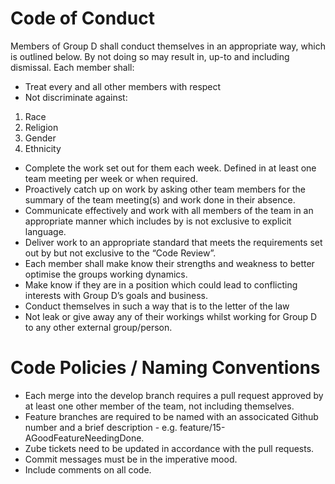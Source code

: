 # Code of Conduct 

Members of Group D shall conduct themselves in an appropriate way, which is outlined below. By not doing so may result in, up-to and including dismissal. Each member shall:

* Treat every and all other members with respect
* Not discriminate against:
1. Race
2. Religion
3. Gender
4. Ethnicity
* Complete the work set out for them each week. Defined in at least one team meeting per week or when required.
* Proactively catch up on work by asking other team members for the summary of the team meeting(s) and work done in their absence. 
* Communicate effectively and work with all members of the team in an appropriate manner which includes by is not exclusive to explicit language.
* Deliver work to an appropriate standard that meets the requirements set out by but not exclusive to the “Code Review”. 
* Each member shall make know their strengths and weakness to better optimise the groups working dynamics. 
* Make know if they are in a position which could lead to conflicting interests with Group D’s goals and business.
* Conduct themselves in such a way that is to the letter of the law
* Not leak or give away any of their workings whilst working for Group D to any other external group/person.

# Code Policies / Naming Conventions

* Each merge into the develop branch requires a pull request approved by at least one other member of the team, not including themselves.
* Feature branches are required to be named with an associcated Github number and a brief description - e.g. feature/15-AGoodFeatureNeedingDone.
* Zube tickets need to be updated in accordance with the pull requests.
* Commit messages must be in the imperative mood.
* Include comments on all code.
